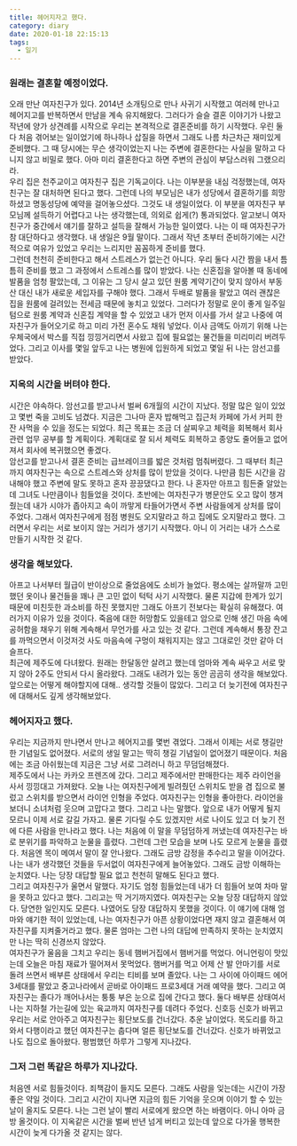 ```yaml
---
title: 헤어지자고 했다.
category: diary
date: 2020-01-18 22:15:13
tags:
  - 일기
---
```


### 원래는 결혼할 예정이었다.
오래 만난 여자친구가 있다. 2014년 소개팅으로 만나 사귀기 시작했고 여러헤 만나고 헤어지고를 반복하면서 만남을 계속 유지해왔다. 그러다가 슬슬 결혼 이야기가 나왔고 작년에 양가 상견례를 시작으로 우리는 본격적으로 결혼준비를 하기 시작했다. 우린 둘다 처음 겪어보는 일이었기에 하나하나 삽질을 하면서 그래도 나름 차근차근 재미있게 준비했다. 그 때 당시에는 무슨 생각이었는지 나는 주변에 결혼한다는 사실을 말하고 다니지 않고 비밀로 했다. 아마 미리 결혼한다고 하면 주변의 관심이 부담스러워 그랬으리라.  
우리 집은 천주교이고 여자친구 집은 기독교이다. 나는 이부분을 내심 걱정했는데, 여자친구는 잘 대처하면 된다고 했다. 그런데 나의 부모님은 내가 성당에서 결혼하기를 희망하셨고 명동성당에 예약을 걸어놓으셨다. 그것도 내 생일이었다. 이 부분을 여자친구 부모님께 설득하기 어렵다고 나는 생각했는데, 의외로 쉽게(?) 통과되었다. 알고보니 여자친구가 중간에서 얘기를 잘하고 설득을 잘해서 가능한 일이였다. 나는 이 때 여자친구가 참 대단하다고 생각했다. 내 생일은 9월 말이다. 그래서 작년 초부터 준비하기에는 시간적으로 여유가 있었고 우리는 느리지만 꼼꼼하게 준비를 했다.  
그런데 천천히 준비한다고 해서 스트레스가 없는건 아니다. 우리 둘다 시간 짬을 내서 틈틈히 준비를 했고 그 과정에서 스트레스를 많이 받았다. 나는 신혼집을 알아볼 때 동네에 발품을 엄청 팔았는데, 그 이유는 그 당시 살고 있던 원룸 계약기간이 맞지 않아서 부동산 대신 내가 새로운 세입자를 구해야 했다. 그래서 두배로 발품을 팔았고 여러 괜찮은 집을 원룸에 걸려있는 전세금 때문에 놓치고 있었다. 그러다가 정말로 운이 좋게 일주일 텀으로 원룸 계약과 신혼집 계약을 할 수 있었고 내가 먼저 이사를 가서 살고 나중에 여자친구가 들어오기로 하고 미리 가전 혼수도 채워 넣었다. 이사 금액도 아끼기 위해 나는 우체국에서 박스를 직접 낑낑거리면서 사왔고 집에 필요없는 물건들을 미리미리 버려두었다. 그리고 이사를 몇일 앞두고 나는 병원에 입원하게 되었고 몇일 뒤 나는 암선고를 받았다.  

### 지옥의 시간을 버텨야 한다.
시간은 야속하다. 암선고를 받고나서 벌써 6개월의 시간이 지났다. 정말 많은 일이 있었고 몇번 죽을 고비도 넘겼다. 지금은 그나마 혼자 밥해먹고 집근처 카페에 가서 커피 한잔 사먹을 수 있을 정도는 되었다. 최근 목표는 조금 더 살찌우고 체력을 회복해서 회사 관련 업무 공부를 할 계획이다. 계획대로 잘 되서 체력도 회복하고 종양도 줄어들고 없어져서 회사에 복귀했으면 좋겠다.  
암선고를 받고나서 결혼 준비는 급브레이크를 밟은 것처럼 멈춰버렸다. 그 때부터 최근까지 여자친구는 속으로 스트레스와 상처를 많이 받았을 것이다. 나만큼 힘든 시간을 감내해야 했고 주변에 말도 못하고 혼자 끙끙댔다고 한다. 나 혼자만 아프고 힘든줄 알았는데 그녀도 나만큼이나 힘들었을 것이다. 초반에는 여자친구가 병문안도 오고 많이 챙겨줬는데 내가 시야가 좁아지고 속이 까맣게 타들어가면서 주변 사람들에게 상처를 많이 주었다. 그래서 여자친구에게 점점 병원도 오지말라고 하고 집에도 오지말라고 했다. 그러면서 우리는 서로 보이지 않는 거리가 생기기 시작했다. 아니 이 거리는 내가 스스로 만들기 시작한 것 같다. 

### 생각을 해보았다.
아프고 나서부터 월급이 반이상으로 줄었음에도 소비가 늘었다. 평소에는 살까말까 고민 했던 옷이나 물건들을 꽤나 큰 고민 없이 턱턱 사기 시작했다. 물론 지갑에 한계가 있기 때문에 미친듯한 과소비를 하진 못했지만 그래도 아프기 전보다는 확실히 유해졌다. 여러가지 이유가 있을 것이다. 죽음에 대한 허망함도 있을테고 암으로 인해 생긴 마음 속에 공허함을 채우기 위해 계속해서 무언가를 사고 있는 것 같다. 그런데 계속해서 통장 잔고를 까먹으면서 이것저것 사도 마음속에 구멍이 채워지지는 않고 그대로인 것만 같아 더 슬프다.  
최근에 제주도에 다녀왔다. 원래는 한달동안 살려고 했는데 엄마와 계속 싸우고 서로 맞지 않아 2주도 안되서 다시 올라왔다. 그래도 내려가 있는 동안 곰곰히 생각을 해보았다. 앞으로는 어떻게 해야할지에 대해.. 생각할 것들이 많았다. 그리고 더 늦기전에 여자친구에 대해서도 깊게 생각해보았다.  

### 헤어지자고 했다.
우리는 지금까지 만나면서 만나고 헤어지고를 몇번 겪었다. 그래서 이제는 서로 챙길만한 기념일도 없어졌다. 서로의 생일 말고는 딱히 챙길 기념일이 없어졌기 때문이다. 처음에는 조금 아쉬웠는데 지금은 그냥 서로 그려러니 하고 무덤덤해졌다.  
제주도에서 나는 카카오 프렌즈에 갔다. 그리고 제주에서만 판매한다는 제주 라이언을 사서 낑낑대고 가져왔다. 오늘 나는 여자친구에게 빌려줬던 스위치도 받을 겸 집으로 불렀고 스위치를 받으면서 라이언 인형을 주었다. 여자친구는 인형을 좋아한다. 라이언을 보더니 소녀처럼 웃으며 고맙다고 했다. 그리고 나는 말했다. 앞으로 내가 어떻게 될지 모르니 이제 서로 갈길 가자고. 물론 기다릴 수도 있겠지만 서로 나이도 있고 더 늦기 전에 다른 사람을 만나라고 했다. 나는 처음에 이 말을 무덤덤하게 꺼냈는데 여자친구는 바로 분위기를 파악하고 눈물을 흘렸다. 그런데 그런 모습을 보며 나도 모르게 눈물을 흘렸다. 처음엔 목이 메여서 말이 잘 안나왔다. 그래도 금방 감정을 추수리고 말을 이어갔다. 나는 내가 생각했던 것들을 두서없이 여자친구에게 늘어놓았다. 그래도 금방 이해하는 눈치였다. 나는 당장 대답할 필요 없고 천천히 말해도 된다고 했다.  
그리고 여자친구가 울면서 말했다. 자기도 엄청 힘들었는데 내가 더 힘들어 보여 차마 말을 못하고 있다고 했다. 그리고는 딱 거기까지였다. 여자친구는 오늘 당장 대답하지 않았다. 당연한 일인지도 모른다. 나였어도 당장 대답하지 못했을 것이다. 이 얘기에 대해 엄마와 얘기한 적이 있었는데, 나는 여자친구가 아픈 상황이었다면 재지 않고 결혼해서 여자친구를 지켜줄거라고 했다. 물론 엄마는 그런 나의 대답에 만족하지 못하는 눈치였지만 나는 딱히 신경쓰지 않았다.  
여자친구가 울음을 그치고 우리는 동네 햄버거집에서 햄버거를 먹었다. 어니언링이 맛있는데 오늘은 마침 재료가 떨어져서 못먹었다. 햄버거를 먹고 어제 산 발 안마기를 서로 돌려 쓰면서 배부른 상태에서 우리는 티비를 보며 졸았다. 나는 그 사이에 아이패드 에어3세대를 팔았고 중고나라에서 곧바로 아이패드 프로3세대 거래 예약을 했다. 그리고 여자친구는 졸다가 깨어나서는 퉁퉁 부은 눈으로 집에 간다고 했다. 둘다 배부른 상태여서 나는 지하철 가는길에 있는 육교까지 여자친구를 데려다 주었다. 신호등 신호가 바뀌고 우리는 서로 안아주고 여자친구는 횡단보도를 건너갔다. 추운 날이었다. 목도리를 하고와서 다행이라고 했던 여자친구는 춥다며 얼른 횡단보도를 건너갔다. 신호가 바뀌었고 나도 집으로 돌아왔다. 평범했던 하루가 그렇게 지나갔다.   

### 그저 그런 똑같은 하루가 지나갔다.
처음엔 서로 힘들것이다. 죄책감이 들지도 모른다. 그래도 사람을 잊는데는 시간이 가장 좋은 약일 것이다. 그리고 시간이 지나면 지금의 힘든 기억을 웃으며 이야기 할 수 있는 날이 올지도 모른다. 나는 그런 날이 빨리 서로에게 왔으면 하는 바램이다. 아니 아마 금방 올것이다. 이 지옥같은 시간을 벌써 반년 넘게 버티고 있는데 앞으로 다가올 행복한 시간이 늦게 다가올 것 같지는 않다.  







